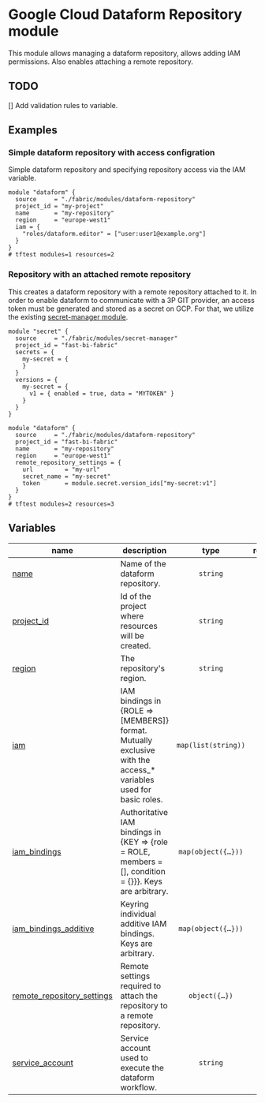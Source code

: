 # Google Cloud Dataform Repository module

This module allows managing a dataform repository, allows adding IAM permissions. Also enables attaching a remote repository.

## TODO
[] Add validation rules to variable.

## Examples

### Simple dataform repository with access configration

Simple dataform repository and specifying repository access via the IAM variable.

```hcl
module "dataform" {
  source     = "./fabric/modules/dataform-repository"
  project_id = "my-project"
  name       = "my-repository"
  region     = "europe-west1"
  iam = {
    "roles/dataform.editor" = ["user:user1@example.org"]
  }
}
# tftest modules=1 resources=2
```

### Repository with an attached remote repository

This creates a dataform repository with a remote repository attached to it. In order to enable dataform to communicate with a 3P GIT provider, an access token must be generated and stored as a secret on GCP. For that, we utilize the existing [secret-manager module](https://github.com/GoogleCloudPlatform/cloud-foundation-fabric/tree/master/modules/secret-manager).

```hcl
module "secret" {
  source     = "./fabric/modules/secret-manager"
  project_id = "fast-bi-fabric"
  secrets = {
    my-secret = {
    }
  }
  versions = {
    my-secret = {
      v1 = { enabled = true, data = "MYTOKEN" }
    }
  }
}

module "dataform" {
  source     = "./fabric/modules/dataform-repository"
  project_id = "fast-bi-fabric"
  name       = "my-repository"
  region     = "europe-west1"
  remote_repository_settings = {
    url         = "my-url"
    secret_name = "my-secret"
    token       = module.secret.version_ids["my-secret:v1"]
  }
}
# tftest modules=2 resources=3
```
<!-- BEGIN TFDOC -->
## Variables

| name | description | type | required | default |
|---|---|:---:|:---:|:---:|
| [name](variables.tf#L54) | Name of the dataform repository. | <code>string</code> | ✓ |  |
| [project_id](variables.tf#L59) | Id of the project where resources will be created. | <code>string</code> | ✓ |  |
| [region](variables.tf#L64) | The repository's region. | <code>string</code> | ✓ |  |
| [iam](variables.tf#L17) | IAM bindings in {ROLE => [MEMBERS]} format. Mutually exclusive with the access_* variables used for basic roles. | <code>map&#40;list&#40;string&#41;&#41;</code> |  | <code>&#123;&#125;</code> |
| [iam_bindings](variables.tf#L24) | Authoritative IAM bindings in {KEY => {role = ROLE, members = [], condition = {}}}. Keys are arbitrary. | <code title="map&#40;object&#40;&#123;&#10;  members &#61; list&#40;string&#41;&#10;  role    &#61; string&#10;  condition &#61; optional&#40;object&#40;&#123;&#10;    expression  &#61; string&#10;    title       &#61; string&#10;    description &#61; optional&#40;string&#41;&#10;  &#125;&#41;&#41;&#10;&#125;&#41;&#41;">map&#40;object&#40;&#123;&#8230;&#125;&#41;&#41;</code> |  | <code>&#123;&#125;</code> |
| [iam_bindings_additive](variables.tf#L39) | Keyring individual additive IAM bindings. Keys are arbitrary. | <code title="map&#40;object&#40;&#123;&#10;  member &#61; string&#10;  role   &#61; string&#10;  condition &#61; optional&#40;object&#40;&#123;&#10;    expression  &#61; string&#10;    title       &#61; string&#10;    description &#61; optional&#40;string&#41;&#10;  &#125;&#41;&#41;&#10;&#125;&#41;&#41;">map&#40;object&#40;&#123;&#8230;&#125;&#41;&#41;</code> |  | <code>&#123;&#125;</code> |
| [remote_repository_settings](variables.tf#L69) | Remote settings required to attach the repository to a remote repository. | <code title="object&#40;&#123;&#10;  url            &#61; optional&#40;string&#41;&#10;  branch         &#61; optional&#40;string, &#34;main&#34;&#41;&#10;  secret_name    &#61; optional&#40;string&#41;&#10;  secret_version &#61; optional&#40;string, &#34;v1&#34;&#41;&#10;  token          &#61; optional&#40;string&#41;&#10;&#125;&#41;">object&#40;&#123;&#8230;&#125;&#41;</code> |  | <code>null</code> |
| [service_account](variables.tf#L81) | Service account used to execute the dataform workflow. | <code>string</code> |  | <code>&#34;&#34;</code> |
<!-- END TFDOC -->
